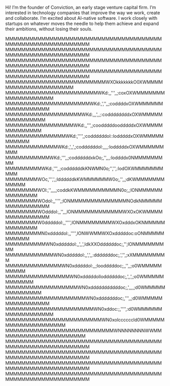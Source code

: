 Hi! I’m the founder of Conviction, an early stage venture capital firm. I’m interested in technology companies that improve the way we work, create and collaborate. I’m excited about AI-native software. I work closely with startups on whatever moves the needle to help them achieve and expand their ambitions, without losing their souls.

MMMMMMMMMMMMMMMMMMMMMMMMMMMMMMMMMMMMMMMMMMMMMMMMMMMMMMMMMMMM
MMMMMMMMMMMMMMMMMMMMMMMMMMMMMMMMMMMMMMMMMMMMMMMMMMMMMMMMMMMM
MMMMMMMMMMMMMMMMMMMMMMMMMMMMMMMMMMMMMMMMMMMMMMMMMMMMMMMMMMMM
MMMMMMMMMMMMMMMMMMMMMMMMMMMMMMMMMMMMMMMMMMMMMMMMMMMMMMMMMMMM
MMMMMMMMMMMMMMMMMMMMMMMMMWXOkkkkkkkO0XWMMMMMMMMMMMMMMMMMMMMM
MMMMMMMMMMMMMMMMMMMMMMMWKd:,,''',,;coxOXWMMMMMMMMMMMMMMMMMMM
MMMMMMMMMMMMMMMMMMMMMWKd:,','',,;coddddxOXWMMMMMMMMMMMMMMMMM
MMMMMMMMMMMMMMMMMMMWKd:,,,',,;:coddddddddxOXWMMMMMMMMMMMMMMM
MMMMMMMMMMMMMMMMMWKd:,,''',;coodddddoodddddxOXWMMMMMMMMMMMMM
MMMMMMMMMMMMMMMWKd:,'''',;coddddddol::lodddddxOXWMMMMMMMMMMM
MMMMMMMMMMMMMWKd:,',,',;coddddddol:,,,,:lodddddxOXWMMMMMMMMM
MMMMMMMMMMMWKd:,''',,;coddddddxkOo;,'',,,:loddddx0NMMMMMMMMM
MMMMMMMMMWKd:,''',,;coddddddkKNWMN0o;'','',:lodOXWMMMMMMMMMM
MMMMMMMMWOc,''',',;lddddddkKWMMMMMMW0o;,'',,;dKWMMMMMMMMMMMM
MMMMMMMMWOl:,'',,,,;coddkKWMMMMMMMMMMN0o;,;lONMMMMMMMMMMMMMM
MMMMMMMMWOdol:,,'''',;lONMMMMMMMMMMMMMMNOdkNMMMMMMMMMMMMMMMM
MMMMMMMMWOdddol:,,'',,,lONMMMMMMMMMMMMWXOxOKWMMMMMMMMMMMMMMM
MMMMMMMMW0dddddol:,,'''',lONMMMMMMMMWXOxdddxOKNMMMMMMMMMMMMM
MMMMMMMMMN0xdddddol:,,'''',lONWWMMWXOxdddddoc:oONMMMMMMMMMMM
MMMMMMMMMMWN0xdddddol:,,',,',ldkXXOddddddoc;,'';lONMMMMMMMMM
MMMMMMMMMMMMWN0xdddddol:,,',',,:dddddddoc;,','',;xXMMMMMMMMM
MMMMMMMMMMMMMMWN0xdddddol:,,;loodddddoc;,,'',,;o0WMMMMMMMMMM
MMMMMMMMMMMMMMMMWN0xdddddolloddddddoc;,',,',;o0WMMMMMMMMMMMM
MMMMMMMMMMMMMMMMMMWN0xdddddddddddoc;,',,,,;d0WMMMMMMMMMMMMMM
MMMMMMMMMMMMMMMMMMMMWN0xdddddddoc;,''',,;d0WMMMMMMMMMMMMMMMM
MMMMMMMMMMMMMMMMMMMMMMWN0xddoc:;,'''',:d0WMMMMMMMMMMMMMMMMMM
MMMMMMMMMMMMMMMMMMMMMMMMWN0xolccccccld0WMMMMMMMMMMMMMMMMMMMM
MMMMMMMMMMMMMMMMMMMMMMMMMMMWNNNNNNNNWWMMMMMMMMMMMMMMMMMMMMMM
MMMMMMMMMMMMMMMMMMMMMMMMMMMMMMMMMMMMMMMMMMMMMMMMMMMMMMMMMMMM
MMMMMMMMMMMMMMMMMMMMMMMMMMMMMMMMMMMMMMMMMMMMMMMMMMMMMMMMMMMM
MMMMMMMMMMMMMMMMMMMMMMMMMMMMMMMMMMMMMMMMMMMMMMMMMMMMMMMMMMMM
MMMMMMMMMMMMMMMMMMMMMMMMMMMMMMMMMMMMMMMMMMMMMMMMMMMMMMMMMMMM
